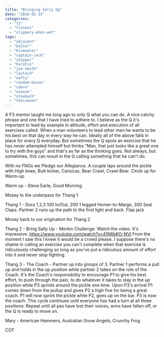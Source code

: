 ```yaml
---
title: "Bringing Sally Up"
date: "2019-02-15"
categories: 
  - "f3"
  - "fitness"
  - "slippery-when-wet"
tags: 
  - "adjacent"
  - "baiter"
  - "bluewater"
  - "captain-jack"
  - "chipper"
  - "horatio"
  - "joe-smith"
  - "lactaid"
  - "oofta"
  - "random-house"
  - "sabre"
  - "snooze"
  - "staubach"
  - "theismann"
---
```


A F3 mentor taught me long ago to only Q what you can do. A nice catchy phrase and one that I have tried to adhere to. I believe as the Q it's important to lead by example in attitude, effort and execution of all exercises called. When a man volunteers to lead other men he wants to be his best on that day in every way he can. Ideally all of the above falls in place for every Q everyday. But sometimes the Q spots an exercise that he has never attempted himself but thinks "Man, that just looks like a great one to try with the guys" and that's as far as the thinking goes. Not always, but sometimes, this can result in the Q calling something that he can't do.

With no FNGs we Pledge our Allegiance. A couple laps around the pickle with High knee, Butt kicker, Cariocas, Bear Crawl, Crawl Bear. Circle up for Warm-up

Warm up - Steve Earle, Good Morning

Mosey to the underpass for Thang 1

Thang 1 - Dora 1,2,3 100 In/Out, 200 1 legged Homer-to-Marge, 300 Seal Claps. Partner 2 runs up the path to the first light and back. Flap jack

Mosey back to our origination for Thang 2

Thang 2 - Bring Sally Up - Merkin Challenge. Watch the video. It's impressive. https://www.youtube.com/watch?v=41N6bKO-NVI From the moment I saw this I knew it would be a crowd please. I suppose there's no shame in calling an exercise you can't complete when that exercise is ridiculously challenging so long as you've put a ridiculous amount of effort into it and never stop fighting.

Thang 3 - The Coach - Partner up into groups of 3. Partner 1 performs a pull up and holds in the up position while partner 2 takes on the role of the Coach. It's the Coach's responsibility to encourage P1 to give his best effort, to push through the pain, to do whatever it takes to stay in the up position while P3 sprints around the pickle one time. Upon P3's arrival P1 comes down from the pullup and gives P2 a high five for being a great coach. P1 will now sprint the pickle while P2, goes up on the bar. P3 is now the coach. This cycle continues until everyone has had a turn at all three positions. Repeat until all pax have lost their voices, arms have fallen off, or the Q is ready to move on.

Mary - American Hammers, Australian Snow Angels, Crunchy Frog

COT
